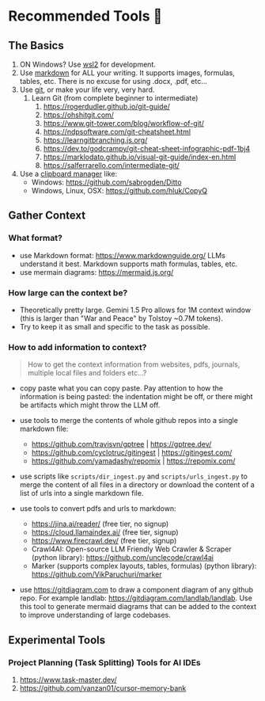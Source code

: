 # Recommended Tools 🤝

## The Basics
1. ON Windows? Use [wsl2](https://learn.microsoft.com/en-us/windows/wsl/about) for development.
2. Use [markdown](https://www.markdownguide.org/) for ALL your writing. It supports images, formulas, tables, etc. There is no excuse for using .docx, .pdf, etc...
3. Use [git](https://git-scm.com/), or make your life very, very hard.
   1. Learn Git (from complete beginner to intermediate)
      1. https://rogerdudler.github.io/git-guide/
      2. https://ohshitgit.com/
      3. https://www.git-tower.com/blog/workflow-of-git/
      4. https://ndpsoftware.com/git-cheatsheet.html
      5. https://learngitbranching.js.org/
      6. https://dev.to/godcrampy/git-cheat-sheet-infographic-pdf-1bj4
      7. https://marklodato.github.io/visual-git-guide/index-en.html
      8. https://salferrarello.com/intermediate-git/
4. Use a [clipboard manager](https://en.wikipedia.org/wiki/Clipboard_manager) like:
    - Windows: https://github.com/sabrogden/Ditto
    - Windows, Linux, OSX: https://github.com/hluk/CopyQ
 

## Gather Context

### What format?
- use Markdown format: https://www.markdownguide.org/ LLMs understand it best. Markdown supports math formulas, tables, etc.
- use mermain diagrams: https://mermaid.js.org/

### How large can the context be?
- Theoretically pretty large. Gemini 1.5 Pro allows for 1M context window (this is larger than "War and Peace" by Tolstoy ~0.7M tokens).
- Try to keep it as small and specific to the task as possible.

### How to add information to context?
> How to get the context information from websites, pdfs, journals, multiple local files and folders etc...?
- copy paste what you can copy paste. Pay attention to how the information is being pasted: the indentation might be off, or there might be artifacts which might throw the LLM off.
- use tools to merge the contents of whole github repos into a single markdown file:
  - https://github.com/travisvn/gptree | https://gptree.dev/
  - https://github.com/cyclotruc/gitingest | https://gitingest.com/
  - https://github.com/yamadashy/repomix | https://repomix.com/ 

- use scripts like `scripts/dir_ingest.py` and `scripts/urls_ingest.py` to merge the content of all files in a directory or download the content of a list of urls into a single markdown file.
- use tools to convert pdfs and urls to markdown:
    - https://jina.ai/reader/ (free tier, no signup)
    - https://cloud.llamaindex.ai/ (free tier, signup)
    - https://www.firecrawl.dev/ (free tier, signup)
    - Crawl4AI: Open-source LLM Friendly Web Crawler & Scraper (python library): https://github.com/unclecode/crawl4ai
    - Marker (supports complex layouts, tables, formulas) (python library): https://github.com/VikParuchuri/marker
- use https://gitdiagram.com to draw a component diagram of any github repo. For example landlab: https://gitdiagram.com/landlab/landlab. Use this tool to generate mermaid diagrams that can be added to the context to improve understanding of large codebases.

## Experimental Tools

### Project Planning (Task Splitting) Tools for AI IDEs
1. https://www.task-master.dev/
2. https://github.com/vanzan01/cursor-memory-bank
